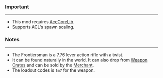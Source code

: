 ### Important
---
- This mod requires [AceCoreLib](https://gitlab.com/accensi/hd-addons/acecorelib).
- Supports ACL's spawn scaling.

### Notes
---
- The Frontiersman is a 7.76 lever action rifle with a twist.
- It can be found naturally in the world. It can also drop from [Weapon Crates](https://gitlab.com/accensi/hd-addons/weapon-crate) and can be sold by the [Merchant](https://gitlab.com/accensi/hd-addons/merchant).
- The loadout codes is `fm7` for the weapon.